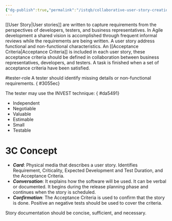 ```yaml
---
{"dg-publish":true,"permalink":"/istqb/collaborative-user-story-creation/","tags":["agile","agile-tester","#user-story","#tester-role"]}
---
```


[[User Story\|User stories]] are written to capture requirements from the perspectives of developers, testers, and business representatives.
In Agile development a shared vision is accomplished through frequent informal reviews while the requirements are being written.
A user story address functional and non-functional characteristics.
An [[Acceptance Criteria\|Acceptance Criteria]] is included in each user story, these acceptance criteria should be defined in collaboration between business representatives, developers, and testers.
A task is finished when a set of acceptance criteria have been satisfied.

#tester-role 
A tester should identify missing details or non-functional requirements.
{ #3055ec}


The tester may use the INVEST technique:
{ #da5491}

- Independent
- Negotiable
- Valuable
- Estimable
- Small
- Testable
# 3C Concept
- ***Card***: Physical media that describes a user story. Identifies Requirement, Criticality, Expected Development and Test Duration, and the Acceptance Criteria.
- ***Conversation***: It explains how the software will be used. It can be verbal or documented. It begins during the release planning phase and continues when the story is scheduled.
- ***Confirmation***: The Acceptance Criteria is used to confirm that the story is done. Positive an negative tests should be used to cover the criteria. 

Story documentation should be concise, sufficient, and necessary.

